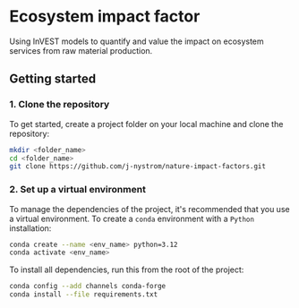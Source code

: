 # Ecosystem impact factor
Using InVEST models to quantify and value the impact on ecosystem services from raw material production.

## Getting started

### 1. Clone the repository

To get started, create a project folder on your local machine and clone the repository:

```bash
mkdir <folder_name>
cd <folder_name>
git clone https://github.com/j-nystrom/nature-impact-factors.git
```

### 2. Set up a virtual environment

To manage the dependencies of the project, it's recommended that you use a virtual environment. To create a ``conda`` environment with a ``Python`` installation:

```bash
conda create --name <env_name> python=3.12
conda activate <env_name>
```

To install all dependencies, run this from the root of the project:

```bash
conda config --add channels conda-forge
conda install --file requirements.txt
```
